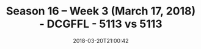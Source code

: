 ---
title: Season 16 – Week 3 (March 17, 2018) - DCGFFL - 5113 vs 5113
teams_score:
- team: 5113
  score:
- team: 5113
  score:
mvp: ''
game-ball: ''
season: 16
week: 3
date: '2018-03-20T21:00:42'
pageid: season-16-week-3-march-17-2018-5113-vs-5113
---
